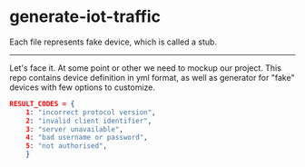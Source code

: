 # generate-iot-traffic

Each file represents fake device, which is called a stub.

----

Let's face it. At some point or other we need to mockup our project.
This repo contains device definition in yml format, as well as generator for "fake" devices with few options to customize.

```json
RESULT_CODES = {
    1: "incorrect protocol version",
    2: "invalid client identifier",
    3: "server unavailable",
    4: "bad username or password",
    5: "not authorised",
    }
```